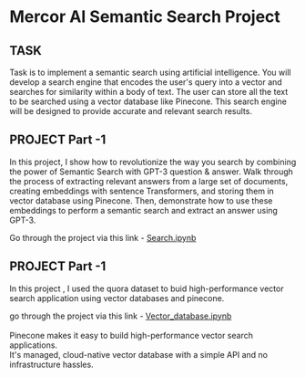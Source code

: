 # Mercor AI Semantic Search Project 
## TASK
Task is to implement a semantic search using artificial intelligence.
You will develop a search engine that encodes the user's query into a vector and searches for similarity within a body of text.
The user can store all the text to be searched using a vector database like Pinecone. 
This search engine will be designed to provide accurate and relevant search results.

## PROJECT Part -1 
In this project, I show how to revolutionize the way you search by combining the power of Semantic Search with GPT-3 question & answer. Walk through the process of extracting relevant answers from a large set of documents, creating embeddings with sentence Transformers, and storing them in vector database using Pinecone. Then, demonstrate how to use these embeddings to perform a semantic search and extract an answer using GPT-3.

Go through the project via this link - [Search.ipynb](https://github.com/Uqbaahmad/Semantic_Search_AI/blob/main/Semantic%20Search/search.ipynb)

## PROJECT Part -1 
In this project , I used the quora dataset to buid high-performance vector search application using vector databases and pinecone.

go through the project via this link - [Vector_database.ipynb](https://github.com/Uqbaahmad/Semantic_Search_AI/blob/main/Semantic%20Search/vector_database.ipynb)
<br/>
<br/>
Pinecone makes it easy to build high-performance vector search applications.<br/>
It's managed, cloud-native vector database with a simple API and no infrastructure hassles.
